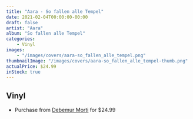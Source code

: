 ```yaml
---
title: "Aara - So fallen alle Tempel"
date: 2021-02-04T00:00:00-00:00
draft: false
artist: "Aara"
album: "So fallen alle Tempel"
categories:
    - Vinyl
images:
    - "/images/covers/aara-so_fallen_alle_tempel.png"
thumbnailImage: "/images/covers/aara-so_fallen_alle_tempel-thumb.png"
actualPrice: $24.99
inStock: true
---
```


## Vinyl
* Purchase from [Debemur Morti](https://debemurmorti.aisamerch.com/item/99579) for $24.99
